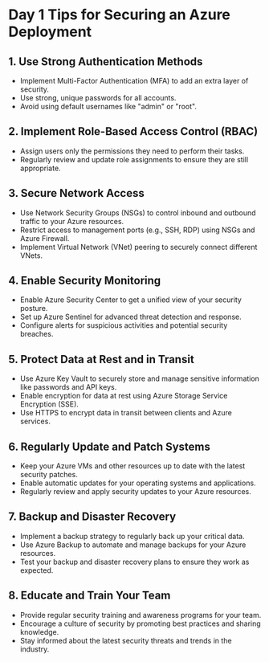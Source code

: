 # Day 1 Tips for Securing an Azure Deployment

## 1. Use Strong Authentication Methods
- Implement Multi-Factor Authentication (MFA) to add an extra layer of security.
- Use strong, unique passwords for all accounts.
- Avoid using default usernames like "admin" or "root".

## 2. Implement Role-Based Access Control (RBAC)
- Assign users only the permissions they need to perform their tasks.
- Regularly review and update role assignments to ensure they are still appropriate.

## 3. Secure Network Access
- Use Network Security Groups (NSGs) to control inbound and outbound traffic to your Azure resources.
- Restrict access to management ports (e.g., SSH, RDP) using NSGs and Azure Firewall.
- Implement Virtual Network (VNet) peering to securely connect different VNets.

## 4. Enable Security Monitoring
- Enable Azure Security Center to get a unified view of your security posture.
- Set up Azure Sentinel for advanced threat detection and response.
- Configure alerts for suspicious activities and potential security breaches.

## 5. Protect Data at Rest and in Transit
- Use Azure Key Vault to securely store and manage sensitive information like passwords and API keys.
- Enable encryption for data at rest using Azure Storage Service Encryption (SSE).
- Use HTTPS to encrypt data in transit between clients and Azure services.

## 6. Regularly Update and Patch Systems
- Keep your Azure VMs and other resources up to date with the latest security patches.
- Enable automatic updates for your operating systems and applications.
- Regularly review and apply security updates to your Azure resources.

## 7. Backup and Disaster Recovery
- Implement a backup strategy to regularly back up your critical data.
- Use Azure Backup to automate and manage backups for your Azure resources.
- Test your backup and disaster recovery plans to ensure they work as expected.

## 8. Educate and Train Your Team
- Provide regular security training and awareness programs for your team.
- Encourage a culture of security by promoting best practices and sharing knowledge.
- Stay informed about the latest security threats and trends in the industry.
